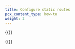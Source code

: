 ```yaml
---
title: Configure static routes
pcx_content_type: how-to
weight: 2
---
```



{{<render file="_static-routes1.md" productFolder="magic-transit" withParameters="Magic WAN;;/magic-wan/reference/tunnels-and-encapsulation/;;/magic-wan/reference/traffic-steering/;;">}}

{{<render file="_static-routes3.md" productFolder="magic-transit" withParameters="**Magic WAN** > **Manage Magic WAN configuration** > **Configure**;;/magic-wan/get-started/configure-tunnels/">}}